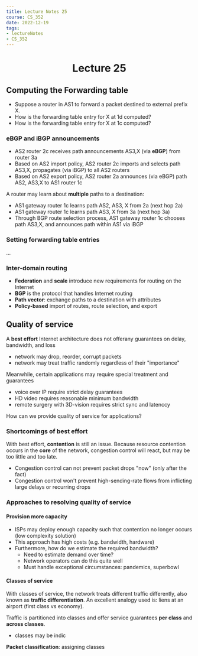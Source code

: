```yaml
---
title: Lecture Notes 25
course: CS_352
date: 2022-12-19
tags: 
- lectureNotes
- CS_352
---
```


<center><h1>Lecture 25</h1></center>

## Computing the Forwarding table
- Suppose a router in AS1 to forward a packet destined to external prefix X.
- How is the forwarding table entry for X at 1d computed?
- How is the forwarding table entry for X at 1c computed?

### eBGP and iBGP announcements
- AS2 router 2c receives path announcements AS3,X (via **eBGP**) from router 3a
- Based on AS2 import policy, AS2 router 2c imports and selects path AS3,X, propagates (via iBGP) to all AS2 routers
- Based on AS2 export policy, AS2 router 2a announces (via eBGP) path AS2, AS3,X to AS1 router 1c

A router may learn about **multiple** paths to a destination:
- AS1 gateway router 1c learns path AS2, AS3, X from 2a (next hop 2a)
- AS1 gateway router 1c learns path AS3, X from 3a (next hop 3a)
- Through BGP route selection process, AS1 gateway router 1c chooses path AS3,X, and announces path within AS1 via iBGP

### Setting forwarding table entries
...

### Inter-domain routing
- **Federation** and **scale** introduce new requirements for routing on the Internet
- **BGP** is the protocol that handles Internet routing
- **Path vector**: exchange paths to a destination with attributes
- **Policy-based** import of routes, route selection, and export

## Quality of service
A **best effort** Internet architecture does not offerany guarantees on delay, bandwidth, and loss
- network may drop, reorder, corrupt packets
- network may treat traffic randomly regardless of their "importance"

Meanwhile, certain applications may require special treatment and guarantees
- voice over IP require strict delay guarantees
- HD video requires reasonable minimum bandwidth
- remote surgery with 3D-vision requires strict sync and latenccy

How can we provide quality of service for applications?



### Shortcomings of best effort

With best effort, **contention** is still an issue.
Because resource contention occurs in the **core** of the network, congestion control will react, but may be too little and too  late.
- Congestion control can not prevent packet drops "now" (only after the fact)
- Congestion  control won't prevent high-sending-rate flows from inflicting large delays or recurring drops

### Approaches to resolving quality of service
#### Provision more capacity
- ISPs may deploy enough capacity such that contention no longer occurs (low complexity solution)
- This approach has high costs (e.g. bandwidth, hardware)
- Furthermore, how do we estimate the required bandwidth?
	- Need to estimate demand over time?
	- Network operators can do this quite well
	- Must handle exceptional circumstances: pandemics, superbowl

#### Classes of service
With classes of service, the network treats different traffic differently, also known as **traffic differentiation**. An excellent analogy used is: liens at an airport (first class vs economy).

Traffic is partitioned into  classes and offer service guarantees **per class** and **across classes**.
- classes may be indic

**Packet classification**: assigning classes